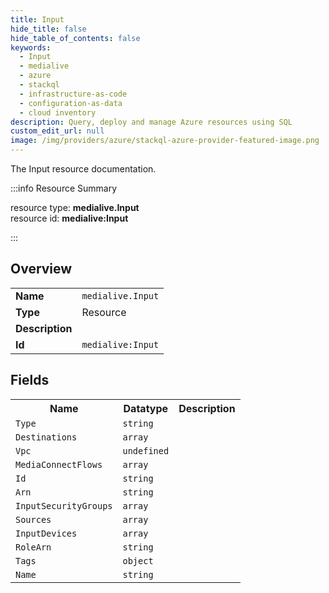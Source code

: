 ```yaml
---
title: Input
hide_title: false
hide_table_of_contents: false
keywords:
  - Input
  - medialive
  - azure
  - stackql
  - infrastructure-as-code
  - configuration-as-data
  - cloud inventory
description: Query, deploy and manage Azure resources using SQL
custom_edit_url: null
image: /img/providers/azure/stackql-azure-provider-featured-image.png
---
```

The Input resource documentation.

:::info Resource Summary

<div class="row">
<div class="providerDocColumn">
<span>resource type:&nbsp;<b>medialive.Input</b></span><br />
<span>resource id:&nbsp;<b>medialive:Input</b></span><br />
</div>
</div>

:::

## Overview
<table><tbody>
<tr><td><b>Name</b></td><td><code>medialive.Input</code></td></tr>
<tr><td><b>Type</b></td><td>Resource</td></tr>
<tr><td><b>Description</b></td><td></td></tr>
<tr><td><b>Id</b></td><td><code>medialive:Input</code></td></tr>
</tbody></table>

## Fields
<table><tbody>
<tr><th>Name</th><th>Datatype</th><th>Description</th></tr>
<tr><td><code>Type</code></td><td><code>string</code></td><td></td></tr><tr><td><code>Destinations</code></td><td><code>array</code></td><td></td></tr><tr><td><code>Vpc</code></td><td><code>undefined</code></td><td></td></tr><tr><td><code>MediaConnectFlows</code></td><td><code>array</code></td><td></td></tr><tr><td><code>Id</code></td><td><code>string</code></td><td></td></tr><tr><td><code>Arn</code></td><td><code>string</code></td><td></td></tr><tr><td><code>InputSecurityGroups</code></td><td><code>array</code></td><td></td></tr><tr><td><code>Sources</code></td><td><code>array</code></td><td></td></tr><tr><td><code>InputDevices</code></td><td><code>array</code></td><td></td></tr><tr><td><code>RoleArn</code></td><td><code>string</code></td><td></td></tr><tr><td><code>Tags</code></td><td><code>object</code></td><td></td></tr><tr><td><code>Name</code></td><td><code>string</code></td><td></td></tr>
</tbody></table>